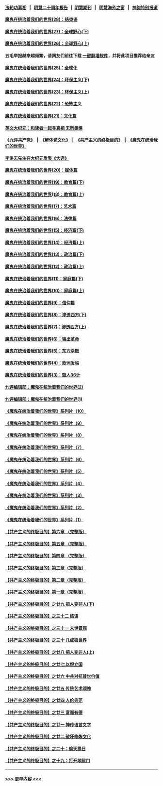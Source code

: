 #### [法轮功真相](https://github.com/gfw-breaker/truth/blob/master/README.md?t=0) &nbsp;&nbsp;|&nbsp;&nbsp; [明慧二十周年报告](https://github.com/gfw-breaker/mh-reports/blob/master/README.md?t=0) &nbsp;&nbsp;|&nbsp;&nbsp;[明慧期刊](https://github.com/gfw-breaker/mh-qikan) &nbsp;&nbsp;|&nbsp;&nbsp; [明慧海外之窗](https://github.com/gfw-breaker/mh-news/blob/master/README.md?t=0) &nbsp;&nbsp;|&nbsp;&nbsp; [神韵特别报道](https://github.com/gfw-breaker/mh-news/blob/master/shenyun.md?t=0)
#### [魔鬼在统治着我们的世界(28)：结束语](../pages/nsc422/n10936246.md?t=06140752) 
#### [魔鬼在统治着我们的世界(27)：全球野心(下)](../pages/nsc422/n10928319.md?t=06140752) 
#### [魔鬼在统治着我们的世界(26)：全球野心(上)](../pages/nsc422/n10900318.md?t=06140752) 
#### 五毛举报越来越频繁，请网友们前往下载 [一键翻墙软件](https://github.com/gfw-breaker/ssr-accounts)，并将此项目推荐给亲友
#### [魔鬼在统治着我们的世界(25)：全球化](../pages/nsc422/n10788205.md?t=06140752) 
#### [魔鬼在统治着我们的世界(24)：环保主义(下)](../pages/nsc422/n10695307.md?t=06140752) 
#### [魔鬼在统治着我们的世界(23)：环保主义(上)](../pages/nsc422/n10688613.md?t=06140752) 
#### [魔鬼在统治着我们的世界(22)：恐怖主义](../pages/nsc422/n10614727.md?t=06140752) 
#### [魔鬼在统治着我们的世界(21)：文化篇](../pages/nsc422/n10597706.md?t=06140752) 
#### [英文大纪元：和读者一起寻真相 无所畏惧](../pages/nsc422/n12542027.md?t=06140752) 
#### [《九评共产党》](https://github.com/begood0513/9ping.md/blob/master/README.md) &nbsp;|&nbsp; [《解体党文化》](../../../../jtdwh.md/blob/master/README.md)  &nbsp;|&nbsp; [《共产主义的终极目的》](../../../../gczydzjmd.md/blob/master/README.md) &nbsp;|&nbsp; [《魔鬼在统治我们的世界》](../../../../mgztzwmdsj.md/blob/master/README.md) 
#### [李洪志先生在大纪元发表《大选》](../pages/nsc422/n12534746.md?t=06140752) 
#### [魔鬼在统治着我们的世界(20)：媒体篇](../pages/nsc422/n10586579.md?t=06140752) 
#### [魔鬼在统治着我们的世界(19)：教育篇(下)](../pages/nsc422/n10564808.md?t=06140752) 
#### [魔鬼在统治着我们的世界(18)：教育篇(上)](../pages/nsc422/n10526970.md?t=06140752) 
#### [魔鬼在统治着我们的世界(17)：艺术篇](../pages/nsc422/n10499093.md?t=06140752) 
#### [魔鬼在统治着我们的世界(16)：法律篇](../pages/nsc422/n10485969.md?t=06140752) 
#### [魔鬼在统治着我们的世界(15)：经济篇(下)](../pages/nsc422/n10469975.md?t=06140752) 
#### [魔鬼在统治着我们的世界(14)：经济篇(上)](../pages/nsc422/n10457370.md?t=06140752) 
#### [魔鬼在统治着我们的世界(13)：政治篇(下)](../pages/nsc422/n10448270.md?t=06140752) 
#### [魔鬼在统治着我们的世界(12)：政治篇(上)](../pages/nsc422/n10444576.md?t=06140752) 
#### [魔鬼在统治着我们的世界(11)：家庭篇(下)](../pages/nsc422/n10440961.md?t=06140752) 
#### [魔鬼在统治着我们的世界(10)：家庭篇(上)](../pages/nsc422/n10435448.md?t=06140752) 
#### [魔鬼在统治着我们的世界(9)：信仰篇](../pages/nsc422/n10432159.md?t=06140752) 
#### [魔鬼在统治着我们的世界(8)：渗透西方(下)](../pages/nsc422/n10429603.md?t=06140752) 
#### [魔鬼在统治着我们的世界(7)：渗透西方(上)](../pages/nsc422/n10426013.md?t=06140752) 
#### [魔鬼在统治着我们的世界(6)：输出革命](../pages/nsc422/n10421536.md?t=06140752) 
#### [魔鬼在统治着我们的世界(5)：东方杀戮](../pages/nsc422/n10417707.md?t=06140752) 
#### [魔鬼在统治着我们的世界(4)：欧洲发端](../pages/nsc422/n10414890.md?t=06140752) 
#### [魔鬼在统治着我们的世界(3)：毁人36计](../pages/nsc422/n10411583.md?t=06140752) 
#### [九评编辑部：魔鬼在统治着我们的世界(2)](../pages/nsc422/n10410036.md?t=06140752) 
#### [九评编辑部：魔鬼在统治着我们的世界(1)](../pages/nsc422/n10406825.md?t=06140752) 
#### [《魔鬼在统治着我们的世界》系列片（10）](../pages/nsc422/n12292670.md?t=06140752) 
#### [《魔鬼在统治着我们的世界》系列片（9）](../pages/nsc422/n12290859.md?t=06140752) 
#### [《魔鬼在统治着我们的世界》系列片（8）](../pages/nsc422/n12287445.md?t=06140752) 
#### [《魔鬼在统治着我们的世界》系列片（7）](../pages/nsc422/n12283425.md?t=06140752) 
#### [《魔鬼在统治着我们的世界》系列片（6）](../pages/nsc422/n12282314.md?t=06140752) 
#### [《魔鬼在统治着我们的世界》系列片（5）](../pages/nsc422/n12281419.md?t=06140752) 
#### [《魔鬼在统治着我们的世界》系列片（4）](../pages/nsc422/n12274024.md?t=06140752) 
#### [《魔鬼在统治着我们的世界》系列片（3）](../pages/nsc422/n12271322.md?t=06140752) 
#### [《魔鬼在统治着我们的世界》系列片（2）](../pages/nsc422/n12269049.md?t=06140752) 
#### [《魔鬼在统治着我们的世界》系列片（1）](../pages/nsc422/n12267575.md?t=06140752) 
#### [【共产主义的终极目的】第六章 （完整版）](../pages/nsc422/n11428913.md?t=06140752) 
#### [【共产主义的终极目的】第五章 （完整版）](../pages/nsc422/n11428912.md?t=06140752) 
#### [【共产主义的终极目的】第四章 （完整版）](../pages/nsc422/n11428907.md?t=06140752) 
#### [【共产主义的终极目的】第三章（完整版）](../pages/nsc422/n11428848.md?t=06140752) 
#### [【共产主义的终极目的】第二章（完整版）](../pages/nsc422/n11428831.md?t=06140752) 
#### [【共产主义的终极目的】第一章（完整版）](../pages/nsc422/n11417651.md?t=06140752) 
#### [【共产主义的终极目的】之廿九 把人变非人(下)](../pages/nsc422/n11344140.md?t=06140752) 
#### [【共产主义的终极目的】之三十二 结语](../pages/nsc422/n11360535.md?t=06140752) 
#### [【共产主义的终极目的】之三十一 末世景观](../pages/nsc422/n11351129.md?t=06140752) 
#### [【共产主义的终极目的】之三十 几成狼世界](../pages/nsc422/n11348280.md?t=06140752) 
#### [【共产主义的终极目的】之廿八 把人变非人(上)](../pages/nsc422/n11340492.md?t=06140752) 
#### [【共产主义的终极目的】之廿七 以恨立国](../pages/nsc422/n11336944.md?t=06140752) 
#### [【共产主义的终极目的】之廿六 中共对抗普世价值](../pages/nsc422/n11324785.md?t=06140752) 
#### [【共产主义的终极目的】之廿五 传统艺术颂神](../pages/nsc422/n11296396.md?t=06140752) 
#### [【共产主义的终极目的】之廿四 人伦典范](../pages/nsc422/n11296397.md?t=06140752) 
#### [【共产主义的终极目的】之廿三 富而有德](../pages/nsc422/n11283598.md?t=06140752) 
#### [【共产主义的终极目的】之廿一 神传语言文字](../pages/nsc422/n11263265.md?t=06140752) 
#### [【共产主义的终极目的】之廿二 破坏修炼文化](../pages/nsc422/n11245728.md?t=06140752) 
#### [【共产主义的终极目的】之二十：偷天换日](../pages/nsc422/n11238846.md?t=06140752) 
#### [【共产主义的终极目的】之十九：打开地狱门](../pages/nsc422/n11206376.md?t=06140752) 

----
#### [ >>> 更早内容 <<< ](../indexes/nsc422-earlier.md)
